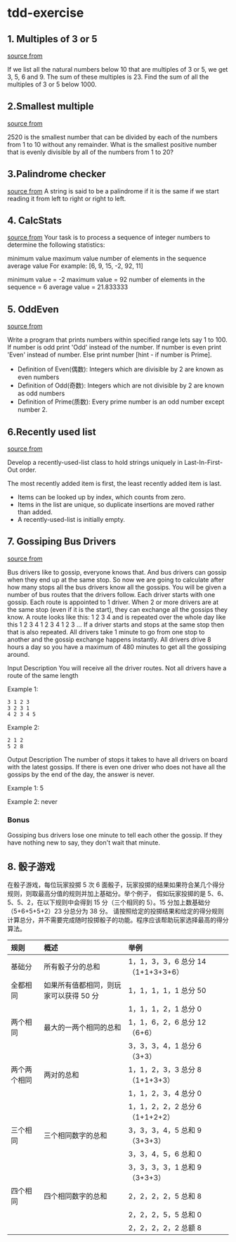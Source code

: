 # tdd-exercise

## 1. Multiples of 3 or 5

[source from](https://projecteuler.net/problem=1)

If we list all the natural numbers below 10 that are multiples of 3 or 5, we get 3, 5, 6 and 9. The sum of these
multiples is 23. Find the sum of all the multiples of 3 or 5 below 1000.

## 2.Smallest multiple

[source from](https://projecteuler.net/problem=5)

2520 is the smallest number that can be divided by each of the numbers from 1 to 10 without any remainder. What is the
smallest positive number that is evenly divisible by all of the numbers from 1 to 20?

## 3.Palindrome checker

[source from](https://khalilstemmler.com/articles/test-driven-development/introduction-to-tdd/#Requirements)
A string is said to be a palindrome if it is the same if we start reading it from left to right or right to left.

## 4. CalcStats

[source from](https://www.programmingwithwolfgang.com/tdd-kata)
Your task is to process a sequence of integer numbers to determine the following statistics:

minimum value maximum value number of elements in the sequence average value For example: [6, 9, 15, -2, 92, 11]

minimum value = -2 maximum value = 92 number of elements in the sequence = 6 average value = 21.833333

## 5. OddEven

[source from](https://github.com/garora/TDD-Katas/tree/master/src#the-oddeven-kata)

Write a program that prints numbers within specified range lets say 1 to 100. If number is odd print 'Odd' instead of
the number. If number is even print 'Even' instead of number. Else print number [hint - if number is Prime].

- Definition of Even(偶数): Integers which are divisible by 2 are known as even numbers
- Definition of Odd(奇数): Integers which are not divisible by 2 are known as odd numbers
- Definition of Prime(质数): Every prime number is an odd number except number 2.

## 6.Recently used list

[source from](https://www.programmingwithwolfgang.com/tdd-kata/#recently-used-list)

Develop a recently-used-list class to hold strings uniquely in Last-In-First-Out order.

The most recently added item is first, the least recently added item is last.

- Items can be looked up by index, which counts from zero.
- Items in the list are unique, so duplicate insertions are moved rather than added.
- A recently-used-list is initially empty.

## 7. Gossiping Bus Drivers

[source from](https://kata-log.rocks/gossiping-bus-drivers-kata)

Bus drivers like to gossip, everyone knows that. And bus drivers can gossip when they end up at the same stop. So now we
are going to calculate after how many stops all the bus drivers know all the gossips. You will be given a number of bus
routes that the drivers follow. Each driver starts with one gossip. Each route is appointed to 1 driver. When 2 or more
drivers are at the same stop (even if it is the start), they can exchange all the gossips they know. A route looks like
this: 1 2 3 4 and is repeated over the whole day like this 1 2 3 4 1 2 3 4 1 2 3 … If a driver starts and stops at the
same stop then that is also repeated. All drivers take 1 minute to go from one stop to another and the gossip exchange
happens instantly. All drivers drive 8 hours a day so you have a maximum of 480 minutes to get all the gossiping around.

Input Description You will receive all the driver routes. Not all drivers have a route of the same length

Example 1:

```
3 1 2 3
3 2 3 1
4 2 3 4 5
```

Example 2:

```
2 1 2
5 2 8
```

Output Description The number of stops it takes to have all drivers on board with the latest gossips. If there is even
one driver who does not have all the gossips by the end of the day, the answer is never.

Example 1: 5

Example 2: never

### Bonus

Gossiping bus drivers lose one minute to tell each other the gossip. If they have nothing new to say, they don't wait
that minute.

## 8. 骰子游戏

在骰子游戏，每位玩家投掷 5 次 6 面骰子，玩家投掷的结果如果符合某几个得分规则，则取最高分值的规则并加上基础分。举个例子，
假如玩家投掷的是 5、6、5、5、2，在以下规则中会得到 15 分（三个相同的 5）。15 分加上数基础分（5+6+5+5+2）23 分总分为 38 分。 
请按照给定的投掷结果和给定的得分规则计算总分，并不需要完成随时投掷骰子的功能。程序应该帮助玩家选择最高的得分算法。

| 规则         | 概述                                   | 举例                               |
| :----------- | :------------------------------------- | :--------------------------------- |
| 基础分       | 所有骰子分的总和                       | 1，1，3，3，6 总分 14（1+1+3+3+6） |
| 全都相同     | 如果所有值都相同，则玩家可以获得 50 分 | 1，1，1，1，1 总分 50              |
|              |                                        | 1，1，1，2，1 总分 0               |
| 两个相同     | 最大的一两个相同的总和                 | 1，1，6，2，6 总分 12（6+6）       |
|              |                                        | 3，3，3，4，1 总分 6（3+3）        |
| 两个两个相同 | 两对的总和                             | 1，1，2，3，3 总分 8（1+1+3+3）    |
|              |                                        | 1，1，2，3，4 总分 0               |
|              |                                        | 1，1，2，2，2 总分 6（1+1+2+2）    |
| 三个相同     | 三个相同数字的总和                     | 3，3，3，4，5 总和 9（3+3+3）      |
|              |                                        | 3，3，4，5，6 总和 0               |
|              |                                        | 3，3，3，3，1 总和 9（3+3+3）      |
| 四个相同     | 四个相同数字的总和                     | 2，2，2，2，5 总和 8               |
|              |                                        | 2，2，2，5，5 总和 0               |
|              |                                        | 2，2，2，2，2 总额 8               |
